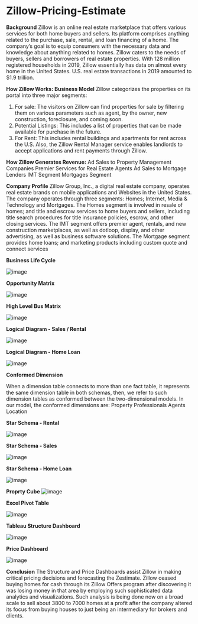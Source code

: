 # Zillow-Pricing-Estimate

**Background**
Zillow is an online real estate marketplace that offers various services for both home buyers and sellers.
Its platform comprises anything related to the purchase, sale, rental, and loan financing of a home.
The company’s goal is to equip consumers with the necessary data and knowledge about anything related to homes.
Zillow caters to the needs of buyers, sellers and borrowers of real estate properties.
With 128 million registered households in 2019, Zillow essentially has data on almost every home in the United States.
U.S. real estate transactions in 2019 amounted to $1.9 trillion.

**How Zillow Works: Business Model**
Zillow categorizes the properties on its portal into three major segments:
1. For sale: The visitors on Zillow can find properties for sale by filtering them on various parameters such as agent, by the owner, new construction, foreclosure, and coming soon.
2. Potential Listings: This includes a list of properties that can be made available for purchase in the future.
3. For Rent: This includes rental buildings and apartments for rent across the U.S. Also, the Zillow Rental Manager service enables landlords to accept applications and rent payments through Zillow.

**How Zillow Generates Revenue:**
Ad Sales to Property Management Companies
Premier Services for Real Estate Agents
Ad Sales to Mortgage Lenders
IMT Segment
Mortgages Segment

**Company Profile**
Zillow Group, Inc., a digital real estate company, operates real estate brands on mobile applications and Websites in the United States.
The company operates through three segments: Homes; Internet, Media & Technology and Mortgages.
The Homes segment is involved in resale of homes; and title and escrow services to home buyers and sellers, including title search procedures for title insurance policies, escrow, and other closing services.
The IMT segment offers premier agent, rentals, and new construction marketplaces, as well as dotloop, display, and other advertising, as well as business software solutions.
The Mortgage segment provides home loans; and marketing products including custom quote and connect services

**Business Life Cycle**



![image](https://user-images.githubusercontent.com/122759737/213983870-f76dd728-b006-4099-b110-fd8593aa6cee.png)



**Opportunity Matrix**


![image](https://user-images.githubusercontent.com/122759737/213985585-7191e8cf-5497-4aad-8d67-44327c368d06.png)



**High Level Bus Matrix**


![image](https://user-images.githubusercontent.com/122759737/213985234-9c8d0424-674a-4cef-bb31-405cb8cff92d.png)




**Logical Diagram - Sales / Rental**



![image](https://user-images.githubusercontent.com/122759737/213984095-6fb935de-8565-4232-8615-04e30b8656e3.png)



**Logical Diagram - Home Loan**


![image](https://user-images.githubusercontent.com/122759737/213984135-2f25a55c-65f7-48d3-91fc-819c3eeebccd.png)





**Conformed Dimension**

When a dimension table connects to more than one fact table, it represents the same dimension table in both schemas, then, we refer to such dimension tables as conformed between the two-dimensional models.
In our model, the conformed dimensions are:
Property
Professionals
Agents
Location



**Star Schema - Rental**




![image](https://user-images.githubusercontent.com/122759737/213984231-327a8e6b-1f3b-421f-ad94-3cd52b51b69b.png)




**Star Schema - Sales**





![image](https://user-images.githubusercontent.com/122759737/213984250-a865d8a9-2197-4923-b438-0142405ce206.png)




**Star Schema - Home Loan**





![image](https://user-images.githubusercontent.com/122759737/213984280-e79a203e-6518-459b-bed6-2e358168cb93.png)




**Proprty Cube**
![image](https://user-images.githubusercontent.com/122759737/213984321-3cc65273-5465-40ee-bbed-a914a0ae4305.png)




**Excel Pivot Table**



![image](https://user-images.githubusercontent.com/122759737/213984363-bd16ffff-3180-4ac4-ae10-3e6f5ee87880.png)




**Tableau Structure Dashboard**





![image](https://user-images.githubusercontent.com/122759737/213984405-2c0dbe42-b79e-4277-9984-bf8bd356198e.png)





**Price Dashboard**




![image](https://user-images.githubusercontent.com/122759737/213984436-568e63ec-cfb2-48b3-90e5-2d8b7bc9cbab.png)

**Conclusion**
The Structure and Price Dashboards assist Zillow in making critical pricing decisions and forecasting the Zestimate.
Zillow ceased buying homes for cash through its Zillow Offers program after discovering it was losing money in that area by employing such sophisticated data analytics and visualizations.
Such analysis is being done now on a broad scale to sell about 3800 to 7000 homes at a profit after the company altered its focus from buying houses to just being an intermediary for brokers and clients.






